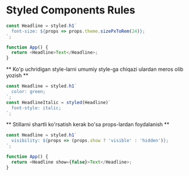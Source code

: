 # Styled Components Rules

```js
const Headline = styled.h1`
  font-size: ${props => props.theme.sizePxToRem(24)};
`;

function App() {
  return <Headline>Text</Headline>;
}
```

** Ko'p uchridigan style-larni umumiy style-ga chiqazi ulardan meros olib yozish **

```js
const Headline = styled.h1`
  color: green;
`;
const HeadlineItalic = styled(Headline)`
  font-style: italic;
`;
```

** Stillarni shartli ko'rsatish kerak bo'sa props-lardan foydalanish **

```js
const Headline = styled.h1`
  visibility: ${props => (props.show ? 'visible' : 'hidden')};
`;

function App() {
  return <Headline show={false}>Text</Headline>;
}
```
